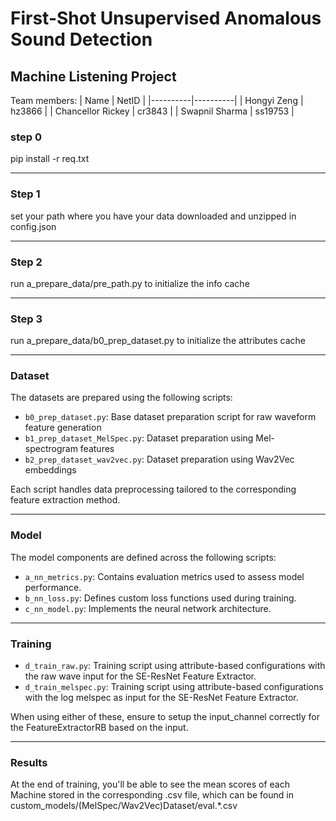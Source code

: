 # First-Shot Unsupervised Anomalous Sound Detection
## Machine Listening Project 

Team members:
| Name | NetID | 
|----------|----------|
| Hongyi Zeng | hz3866 |
| Chancellor Rickey | cr3843 |
| Swapnil Sharma | ss19753 |

### step 0
pip install -r req.txt

---
### Step 1
set your path where you have your data downloaded and unzipped in config.json

---
### Step 2
run a_prepare_data/pre_path.py to initialize the info cache

---
### Step 3
run a_prepare_data/b0_prep_dataset.py to initialize the attributes cache


---
### Dataset

The datasets are prepared using the following scripts:

* `b0_prep_dataset.py`: Base dataset preparation script for raw waveform feature generation
* `b1_prep_dataset_MelSpec.py`: Dataset preparation using Mel-spectrogram features
* `b2_prep_dataset_wav2vec.py`: Dataset preparation using Wav2Vec embeddings

Each script handles data preprocessing tailored to the corresponding feature extraction method.



---

### Model

The model components are defined across the following scripts:

* `a_nn_metrics.py`: Contains evaluation metrics used to assess model performance.
* `b_nn_loss.py`: Defines custom loss functions used during training.
* `c_nn_model.py`: Implements the neural network architecture.

---

### Training

* `d_train_raw.py`: Training script using attribute-based configurations with the raw wave input for the SE-ResNet Feature Extractor.
* `d_train_melspec.py`: Training script using attribute-based configurations with the log melspec as input for the SE-ResNet Feature Extractor.

When using either of these, ensure to setup the input_channel correctly for the FeatureExtractorRB based on the input.


---

### Results
At the end of training, you'll be able to see the mean scores of each Machine stored in the corresponding .csv file, which can be found in custom_models/(MelSpec/Wav2Vec)Dataset/eval.*.csv